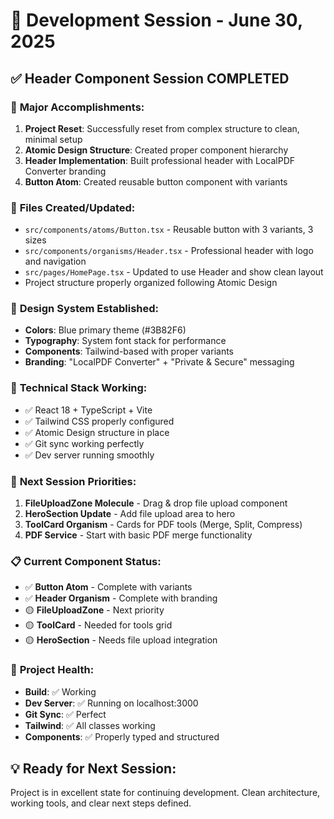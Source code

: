 # 📝 Development Session - June 30, 2025

## ✅ **Header Component Session COMPLETED**

### 🎯 **Major Accomplishments:**
1. **Project Reset**: Successfully reset from complex structure to clean, minimal setup
2. **Atomic Design Structure**: Created proper component hierarchy
3. **Header Implementation**: Built professional header with LocalPDF Converter branding
4. **Button Atom**: Created reusable button component with variants

### 📁 **Files Created/Updated:**
- `src/components/atoms/Button.tsx` - Reusable button with 3 variants, 3 sizes
- `src/components/organisms/Header.tsx` - Professional header with logo and navigation
- `src/pages/HomePage.tsx` - Updated to use Header and show clean layout
- Project structure properly organized following Atomic Design

### 🎨 **Design System Established:**
- **Colors**: Blue primary theme (#3B82F6)
- **Typography**: System font stack for performance
- **Components**: Tailwind-based with proper variants
- **Branding**: "LocalPDF Converter" + "Private & Secure" messaging

### 🔧 **Technical Stack Working:**
- ✅ React 18 + TypeScript + Vite
- ✅ Tailwind CSS properly configured
- ✅ Atomic Design structure in place
- ✅ Git sync working perfectly
- ✅ Dev server running smoothly

### 🚀 **Next Session Priorities:**
1. **FileUploadZone Molecule** - Drag & drop file upload component
2. **HeroSection Update** - Add file upload area to hero
3. **ToolCard Organism** - Cards for PDF tools (Merge, Split, Compress)
4. **PDF Service** - Start with basic PDF merge functionality

### 📋 **Current Component Status:**
- ✅ **Button Atom** - Complete with variants
- ✅ **Header Organism** - Complete with branding
- 🟡 **FileUploadZone** - Next priority
- 🟡 **ToolCard** - Needed for tools grid
- 🟡 **HeroSection** - Needs file upload integration

### 🎯 **Project Health:**
- **Build**: ✅ Working
- **Dev Server**: ✅ Running on localhost:3000
- **Git Sync**: ✅ Perfect
- **Tailwind**: ✅ All classes working
- **Components**: ✅ Properly typed and structured

## 💡 **Ready for Next Session:**
Project is in excellent state for continuing development. Clean architecture, working tools, and clear next steps defined.
